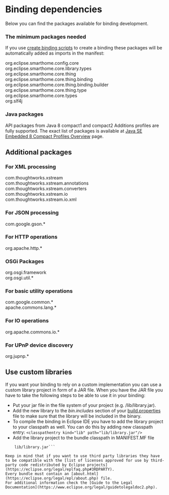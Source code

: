 # Binding dependencies

Below you can find the packages available for binding development.

### The minimum packages needed 
If you use [create binding scripts](https://github.com/eclipse/smarthome/tree/master/addons/binding) to create a binding these packages will be automatically added as imports in the manifest:  

 org.eclipse.smarthome.config.core  
 org.eclipse.smarthome.core.library.types  
 org.eclipse.smarthome.core.thing  
 org.eclipse.smarthome.core.thing.binding  
 org.eclipse.smarthome.core.thing.binding.builder  
 org.eclipse.smarthome.core.thing.type  
 org.eclipse.smarthome.core.types  
 org.slf4j  

### Java packages 
API packages from Java 8 compact1 and compact2 Additions profiles are fully supported.
The exact list of packages is available at [Java SE Embedded 8 Compact Profiles Overview](http://www.oracle.com/technetwork/java/embedded/resources/tech/compact-profiles-overview-2157132.html) page.
 
## Additional packages

### For XML processing  
 com.thoughtworks.xstream  
 com.thoughtworks.xstream.annotations  
 com.thoughtworks.xstream.converters  
 com.thoughtworks.xstream.io  
 com.thoughtworks.xstream.io.xml  

### For JSON processing  
 com.google.gson.*  
 
### For HTTP operations  
 org.apache.http.*  
 
### OSGi Packages  
 org.osgi.framework  
 org.osgi.util.*  

### For basic utility operations
 com.google.common.*   
 apache.commons.lang.*  
 
### For IO operations 
 org.apache.commons.io.*  
 
### For UPnP device discovery
 org.jupnp.* 
 
 
## Use custom libraries

If you want your binding to rely on a custom implementation you can use a custom library project in form of a JAR file. 
When you have the JAR file you have to take the following steps to be able to use it in your binding:

 - Put your jar file in the file system of your project (e.g. /lib/library.jar).
 - Add the new library to the _bin.includes_ section of your [build.properties](http://help.eclipse.org/luna/index.jsp?topic=/org.eclipse.pde.doc.user/reference/pde_feature_generating_build.htm) file 
 to make sure that the library will be included in the binary.
 - To compile the binding in Eclipse IDE you have to add the library project to your classpath as well. You can do this by adding new classpath entry:
 `<classpathentry kind="lib" path="lib/library.jar"/>` 
 - Add the library project to the bundle classpath in MANIFEST.MF file  
  ```Bundle-ClassPath: .,
      lib/library.jar```
	  
Keep in mind that if you want to use third party libraries they have to be compatible with the [list of licenses approved for use by third-party code redistributed by Eclipse projects](https://eclipse.org/legal/eplfaq.php#3RDPARTY).  
Every bundle must contain an [about.html](https://eclipse.org/legal/epl/about.php) file.
For additional information check the [Guide to the Legal Documentation](https://www.eclipse.org/legal/guidetolegaldoc2.php).  
